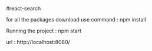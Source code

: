 #react-search


for all the packages download use command : npm install 




Running the project : npm start





url : http://localhost:8080/ 


